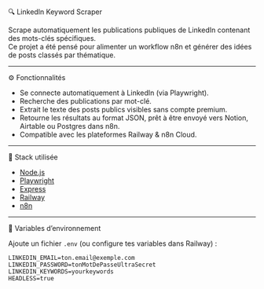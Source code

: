 🔍 LinkedIn Keyword Scraper

Scrape automatiquement les publications publiques de LinkedIn contenant des mots-clés spécifiques.  
Ce projet a été pensé pour alimenter un workflow n8n et générer des idées de posts classés par thématique.

---

⚙️ Fonctionnalités

- Se connecte automatiquement à LinkedIn (via Playwright).
- Recherche des publications par mot-clé.
- Extrait le texte des posts publics visibles sans compte premium.
- Retourne les résultats au format JSON, prêt à être envoyé vers Notion, Airtable ou Postgres dans n8n.
- Compatible avec les plateformes Railway & n8n Cloud.

---

🧱 Stack utilisée

- [Node.js](https://nodejs.org/)
- [Playwright](https://playwright.dev/)
- [Express](https://expressjs.com/)
- [Railway](https://railway.app/)
- [n8n](https://n8n.io/)

---

 🔧 Variables d’environnement

Ajoute un fichier `.env` (ou configure tes variables dans Railway) :

```env
LINKEDIN_EMAIL=ton.email@exemple.com
LINKEDIN_PASSWORD=tonMotDePasseUltraSecret
LINKEDIN_KEYWORDS=yourkeywords
HEADLESS=true
